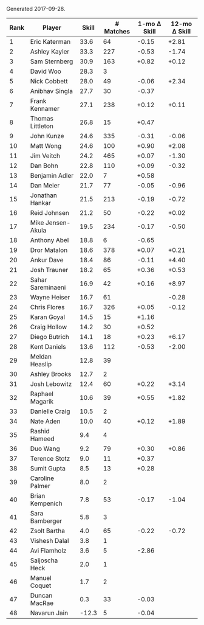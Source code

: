 Generated 2017-09-28.

| Rank | Player            | Skill | # Matches | 1-mo Δ Skill | 12-mo Δ Skill |
|------|-------------------|-------|-----------|--------------|---------------|
|    1 | Eric Katerman     |  33.6 |        64 |        -0.15 |         +2.81 |
|    2 | Ashley Kayler     |  33.3 |       227 |        -0.53 |         -1.74 |
|    3 | Sam Sternberg     |  30.9 |       163 |        +0.82 |         +0.12 |
|    4 | David Woo         |  28.3 |         3 |              |               |
|    5 | Nick Cobbett      |  28.0 |        49 |        -0.06 |         +2.34 |
|    6 | Anibhav Singla    |  27.7 |        30 |        -0.37 |               |
|    7 | Frank Kennamer    |  27.1 |       238 |        +0.12 |         +0.11 |
|    8 | Thomas Littleton  |  26.8 |        15 |        +0.47 |               |
|    9 | John Kunze        |  24.6 |       335 |        -0.31 |         -0.06 |
|   10 | Matt Wong         |  24.6 |       100 |        +0.90 |         +2.08 |
|   11 | Jim Veitch        |  24.2 |       465 |        +0.07 |         -1.30 |
|   12 | Dan Bohn          |  22.8 |       110 |        +0.09 |         -0.32 |
|   13 | Benjamin Adler    |  22.0 |         7 |        +0.58 |               |
|   14 | Dan Meier         |  21.7 |        77 |        -0.05 |         -0.96 |
|   15 | Jonathan Hankar   |  21.5 |       213 |        -0.19 |         -0.72 |
|   16 | Reid Johnsen      |  21.2 |        50 |        -0.22 |         +0.02 |
|   17 | Mike Jensen-Akula |  19.5 |       234 |        -0.17 |         -0.50 |
|   18 | Anthony Abel      |  18.8 |         6 |        -0.65 |               |
|   19 | Dror Matalon      |  18.6 |       378 |        +0.07 |         +0.21 |
|   20 | Ankur Dave        |  18.4 |        86 |        -0.11 |         +4.40 |
|   21 | Josh Trauner      |  18.2 |        65 |        +0.36 |         +0.53 |
|   22 | Sahar Sareminaeni |  16.9 |        42 |        +0.16 |         +8.97 |
|   23 | Wayne Heiser      |  16.7 |        61 |              |         -0.28 |
|   24 | Chris Flores      |  16.7 |       326 |        +0.05 |         -0.12 |
|   25 | Karan Goyal       |  14.5 |        15 |        +1.16 |               |
|   26 | Craig Hollow      |  14.2 |        30 |        +0.52 |               |
|   27 | Diego Butrich     |  14.1 |        18 |        +0.23 |         +6.17 |
|   28 | Kent Daniels      |  13.6 |       112 |        -0.53 |         -2.00 |
|   29 | Meldan Heaslip    |  12.8 |        39 |              |               |
|   30 | Ashley Brooks     |  12.7 |         2 |              |               |
|   31 | Josh Lebowitz     |  12.4 |        60 |        +0.22 |         +3.14 |
|   32 | Raphael Magarik   |  10.6 |        39 |        +0.55 |         +1.82 |
|   33 | Danielle Craig    |  10.5 |         2 |              |               |
|   34 | Nate Aden         |  10.0 |        40 |        +0.12 |         +1.89 |
|   35 | Rashid Hameed     |   9.4 |         4 |              |               |
|   36 | Duo Wang          |   9.2 |        79 |        +0.30 |         +0.86 |
|   37 | Terence Stotz     |   9.0 |        11 |        +0.37 |               |
|   38 | Sumit Gupta       |   8.5 |        13 |        +0.28 |               |
|   39 | Caroline Palmer   |   8.0 |         2 |              |               |
|   40 | Brian Kempenich   |   7.8 |        53 |        -0.17 |         -1.04 |
|   41 | Sara Bamberger    |   5.8 |         3 |              |               |
|   42 | Zsolt Bartha      |   4.0 |        65 |        -0.22 |         -0.72 |
|   43 | Vishesh Dalal     |   3.8 |         1 |              |               |
|   44 | Avi Flamholz      |   3.6 |         5 |        -2.86 |               |
|   45 | Saijoscha Heck    |   2.0 |         1 |              |               |
|   46 | Manuel Coquet     |   1.7 |         2 |              |               |
|   47 | Duncan MacRae     |   0.3 |        33 |        -0.03 |               |
|   48 | Navarun Jain      | -12.3 |         5 |        -0.04 |               |